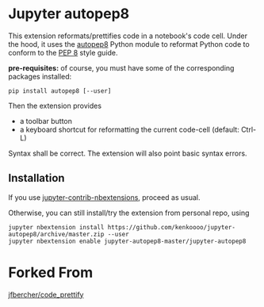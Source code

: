 # Jupyter autopep8

This extension reformats/prettifies code in a notebook's code cell. 
Under the hood, it uses the [autopep8](https://github.com/hhatto/autopep8) Python module to reformat Python code to conform to the [PEP 8](https://www.python.org/dev/peps/pep-0008/) style guide.

**pre-requisites:** of course, you must have some of the corresponding packages installed:

```
pip install autopep8 [--user]
``` 

Then the extension provides

- a toolbar button
- a keyboard shortcut for reformatting the current code-cell (default: Ctrl-L)

Syntax shall be correct. The extension will also point basic syntax errors. 


Installation
------------

If you use [jupyter-contrib-nbextensions](https://github.com/ipython-contrib/jupyter_contrib_nbextensions), proceed as usual. 

Otherwise, you can still install/try the extension from personal repo, using
```
jupyter nbextension install https://github.com/kenkoooo/jupyter-autopep8/archive/master.zip --user
jupyter nbextension enable jupyter-autopep8-master/jupyter-autopep8
```
# Forked From
[jfbercher/code_prettify](https://github.com/jfbercher/code_prettify)
